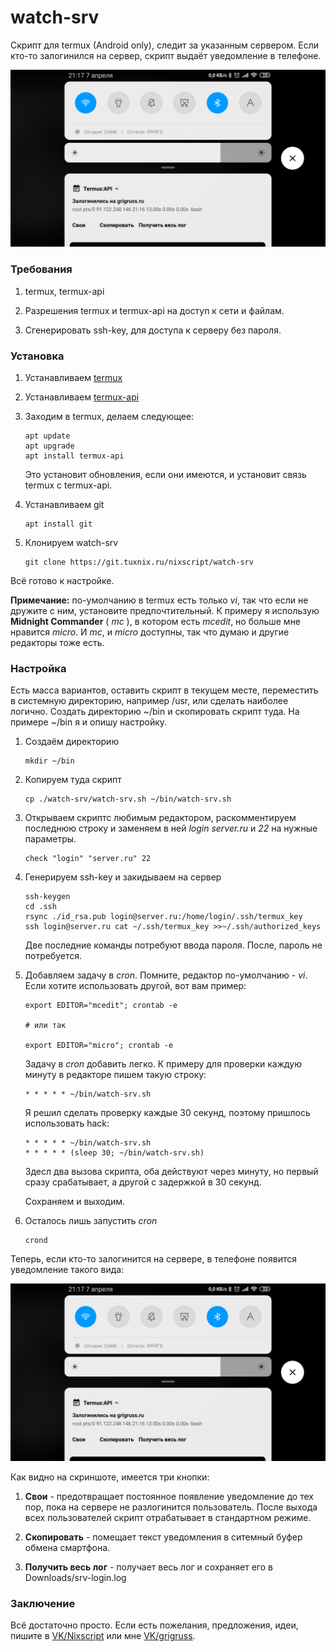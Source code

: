 # watch-srv

Скрипт для termux (Android only), следит за указанным сервером. Если кто-то залогинился на сервер, скрипт выдаёт уведомление в телефоне.

![ScreenShot](./screenshot.png)

### Требования

1. termux, termux-api

2. Разрешения termux и termux-api на доступ к сети и файлам.

3. Сгенерировать ssh-key, для доступа к серверу без пароля.

### Установка

1. Устанавливаем [termux](https://play.google.com/store/apps/details?id=com.termux)

2. Устанавливаем [termux-api](https://play.google.com/store/apps/details?id=com.termux.api)

3. Заходим в termux, делаем следующее:
    ```
    apt update
    apt upgrade
    apt install termux-api
    ```

    Это установит обновления, если они имеются, и установит связь termux с termux-api.

4. Устанавливаем git

    ```
    apt install git
    ```

5. Клонируем watch-srv

    ```
    git clone https://git.tuxnix.ru/nixscript/watch-srv
    ```

Всё готово к настройке.

**Примечание:** по-умолчанию в termux есть только *vi*,
так что если не дружите с ним, установите предпочтительный.
К примеру я использую **Midnight Commander** ( *mc* ),
в котором есть *mcedit*, но больше мне нравится *micro*.
И *mc*, и *micro* доступны, так что думаю и другие
редакторы тоже есть.

### Настройка

Есть масса вариантов, оставить скрипт в текущем месте,
переместить в системную директорию, например /usr, или
сделать наиболее логично. Создать директорию ~/bin и
скопировать скрипт туда. На примере ~/bin я и опишу
настройку.

1. Создаём директорию

    ```
    mkdir ~/bin
    ```

2. Копируем туда скрипт

    ```
    cp ./watch-srv/watch-srv.sh ~/bin/watch-srv.sh
    ```

3. Открываем скриптс любимым редактором, раскомментируем
последнюю строку и заменяем в ней *login* *server.ru* и
*22* на нужные параметры.

    ```
    check "login" "server.ru" 22
    ```

4. Генерируем ssh-key и закидываем на сервер

    ```
    ssh-keygen
    cd .ssh
    rsync ./id_rsa.pub login@server.ru:/home/login/.ssh/termux_key
    ssh login@server.ru cat ~/.ssh/termux_key >>~/.ssh/authorized_keys
    ```

    Две последние команды потребуют ввода пароля.
    После, пароль не потребуется.

5. Добавляем задачу в *cron*. Помните, редактор
по-умолчанию - *vi*. Если хотите использовать другой,
вот вам пример:

    ```
    export EDITOR="mcedit"; crontab -e

    # или так

    export EDITOR="micro"; crontab -e
    ```

    Задачу в *cron* добавить легко. К примеру для проверки
    каждую минуту в редакторе пишем такую строку:

    ```
    * * * * * ~/bin/watch-srv.sh
    ```

    Я решил сделать проверку каждые 30 секунд, поэтому
    пришлось использовать hack:

    ```
    * * * * * ~/bin/watch-srv.sh
    * * * * * (sleep 30; ~/bin/watch-srv.sh)
    ```

    Здесл два вызова скрипта, оба действуют через минуту,
    но первый сразу срабатывает, а другой с задержкой в
    30 секунд.

    Сохраняем и выходим.

6. Осталось лишь запустить *cron*

    ```
    crond
    ```

Теперь, если кто-то залогинится на сервере, в
телефоне появится уведомление такого вида:

![ScreenShot](./screenshot.png)

Как видно на скриншоте, имеется три кнопки:

1. **Свои** - предотвращает постоянное появление
уведомление до тех пор, пока на сервере не
разлогинится пользователь. После выхода всех
пользователей скрипт отрабатывает в стандартном
режиме.

2. **Скопировать** - помещает текст уведомления в
ситемный буфер обмена смартфона.

3. **Получить весь лог** - получает весь лог и
сохраняет его в Downloads/srv-login.log

### Заключение

Всё достаточно просто. Если есть пожелания,
предложения, идеи, пишите в [VK/Nixscript](https://vk.com/nixscript)
или мне [VK/grigruss](https://vk.com/grigruss).
